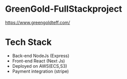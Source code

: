 # GreenGold-FullStackproject
https://www.greengoldteff.com/ 

# Tech Stack

- Back-end NodeJs (Express) 
- Front-end React (Next Js) 
- Deployed on AWS(ECS,S3) 
- Payment integration (stripe)
